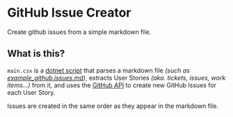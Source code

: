 # GitHub Issue Creator

Create github issues from a simple markdown file.

## What is this?

`main.csx` is a [dotnet script](https://github.com/filipw/dotnet-script) that parses a markdown file _(such as [example_github.issues.md](./example_github_issues.md))_, extracts User Stories _(aka. tickets, issues, work items...)_ from it, and uses the [GitHub API](https://docs.github.com/en/rest) to create new GitHub Issues for each User Story.

Issues are created in the same order as they appear in the markdown file.

